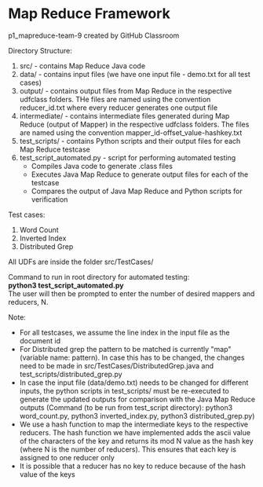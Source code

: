 # Map Reduce Framework
p1_mapreduce-team-9 created by GitHub Classroom

Directory Structure:
1. src/ - contains Map Reduce Java code
2. data/ - contains input files (we have one input file - demo.txt for all test cases)
3. output/ - contains output files from Map Reduce in the respective udfclass folders. THe files are named using the convention reducer_id.txt where every reducer generates one output file
4. intermediate/ - contains intermediate files generated during Map Reduce (output of Mapper) in the respective udfclass folders. The files are named using the convention mapper_id-offset_value-hashkey.txt
5. test_scripts/ - contains Python scripts and their output files for each Map Reduce testcase
6. test_script_automated.py - script for performing automated testing
    - Compiles Java code to generate .class files
    - Executes Java Map Reduce to generate output files for each of the testcase
    - Compares the output of Java Map Reduce and Python scripts for verification

Test cases:
1. Word Count
2. Inverted Index
3. Distributed Grep

All UDFs are inside the folder src/TestCases/

Command to run in root directory for automated testing: </br>
**python3 test_script_automated.py** </br>
The user will then be prompted to enter the number of desired mappers and reducers, N. 

Note:
- For all testcases, we assume the line index in the input file as the document id
- For Distributed grep the pattern to be matched is currently "map" (variable name: pattern). In case this has to be changed, the changes need to be made in src/TestCases/DistributedGrep.java and test_scripts/distributed_grep.py
- In case the input file (data/demo.txt) needs to be changed for different inputs, the python scripts in test_scripts/ must be re-executed to generate the updated outputs for comparison with the Java Map Reduce outputs (Command (to be run from test_script directory): python3 word_count.py, python3 inverted_index.py, python3 distributed_grep.py)
- We use a hash function to map the intermediate keys to the respective reducers. The hash function we have implemented adds the ascii value of the characters of the key and returns its mod N value as the hash key (where N is the number of reducers). This ensures that each key is assigned to one reducer only
- It is possible that a reducer has no key to reduce because of the hash value of the keys
